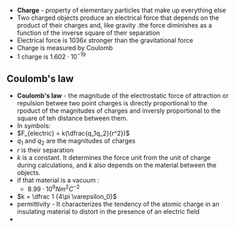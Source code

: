 - **Charge** - property of elementary particles that make up everything else 
- Two charged objects produce an electrical force that depends on the product of their charges and, like gravity .the force diminishes as a function of the inverse square of their separation
- Electrical force is 1036x stronger than the gravitational force
- Charge is measured by Coulomb 
- 1 charge is $1.602 \cdot 10^{-19}$
## Coulomb's law
- **Coulomb's law** - the magnitude of the electrostatic force of attraction or repulsion betwee two point charges is directly proportional to the rpoduct of the magnitudes of charges and inversly proportional to the square of teh distance between them.
- In symbols:
- $F_{electric} = k(\dfrac{q_1q_2}{r^2})$
- $q_1$ and $q_2$ are the magnitudes of charges
- $r$ is their separation
- $k$ is a constant. It determines the force unit from the unit of charge during calculations, and $k$ also depends on the material between the objects. 
- if that material is a vacuum :
	- $8.99 \cdot 10^9 Nm^2C^{-2}$
- $k = \dfrac 1 {4\pi \varepsilon_0}$
- permittivity - It characterizes the tendency of the atomic charge in an insulating material to distort in the presence of an electric field
-  